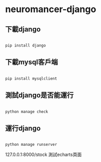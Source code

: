 # neuromancer-django


## 下載django 
```shell

pip install django

```

## 下載mysql客戶端
```shell

pip install mysqlclient

```

## 測試django是否能運行
```shell

python manage check

```

## 運行django
```shell

python manage runserver

```
127.0.0.1:8000/stock
測試echarts頁面